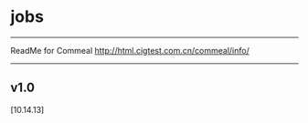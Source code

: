 jobs
====
______________________________________

ReadMe for Commeal
http://html.cigtest.com.cn/commeal/info/
______________________________________


v1.0
----
[10.14.13]

